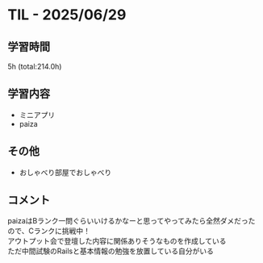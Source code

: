 # TIL - 2025/06/29

## 学習時間
5h (total:214.0h)

## 学習内容
- ミニアプリ
- paiza

## その他
- おしゃべり部屋でおしゃべり

## コメント
paizaはBランク一問ぐらいいけるかなーと思ってやってみたら全然ダメだったので、Cランクに挑戦中！<br>
アウトプット会で登壇した内容に関係ありそうなものを作成している<br> 
ただ中間試験のRailsと基本情報の勉強を放置している自分がいる 
